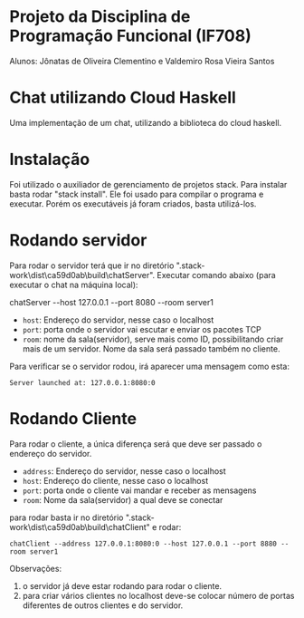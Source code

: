 # Projeto da Disciplina de Programação Funcional (IF708)

Alunos: Jônatas de Oliveira Clementino e Valdemiro Rosa Vieira Santos

# Chat utilizando Cloud Haskell

Uma implementação de um chat, utilizando a biblioteca do cloud haskell.


# Instalação

Foi utilizado o auxiliador de gerenciamento de projetos stack. Para instalar basta rodar "stack install".
Ele foi usado para compilar o programa e executar. Porém os executáveis já foram criados, basta utilizá-los.


# Rodando servidor

Para rodar o servidor terá que ir no diretório ".stack-work\dist\ca59d0ab\build\chatServer". Executar comando abaixo (para executar o chat na máquina local):

chatServer --host 127.0.0.1 --port 8080 --room server1

 - `host`: Endereço do servidor, nesse caso o localhost
 - `port`: porta onde o servidor vai escutar e enviar os pacotes TCP
 - `room`: nome da sala(servidor), serve mais como ID, possibilitando criar mais de um servidor. Nome da sala será passado também no cliente.


Para verificar se o servidor rodou, irá aparecer uma mensagem como esta:
```
Server launched at: 127.0.0.1:8080:0
```

# Rodando Cliente

Para rodar o cliente, a única diferença será que deve ser passado o endereço do servidor.

- `address`: Endereço do servidor, nesse caso o localhost
- `host`: Endereço do cliente, nesse caso o localhost
- `port`: porta onde o cliente vai mandar e receber as mensagens
- `room`: Nome da sala(servidor) a qual deve se conectar


para rodar basta ir no diretório ".stack-work\dist\ca59d0ab\build\chatClient" e rodar:

```
chatClient --address 127.0.0.1:8080:0 --host 127.0.0.1 --port 8880 --room server1
```

Observações: 
1) o servidor já deve estar rodando para rodar o cliente.
2) para criar vários clientes no localhost deve-se colocar número de portas diferentes de outros clientes e do servidor.
